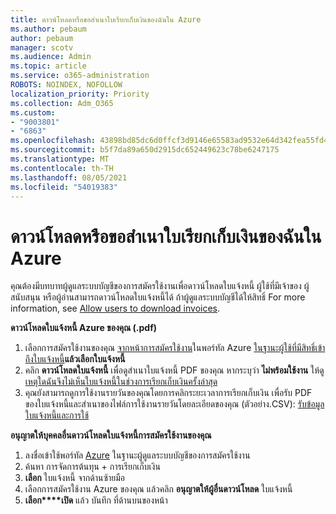 ```yaml
---
title: ดาวน์โหลดหรือขอสําเนาใบเรียกเก็บเงินของฉันใน Azure
ms.author: pebaum
author: pebaum
manager: scotv
ms.audience: Admin
ms.topic: article
ms.service: o365-administration
ROBOTS: NOINDEX, NOFOLLOW
localization_priority: Priority
ms.collection: Adm_O365
ms.custom:
- "9003801"
- "6863"
ms.openlocfilehash: 43898bd85dc6d0ffcf3d9146e65583ad9532e64d342fea55fd48e055caf133a4
ms.sourcegitcommit: b5f7da89a650d2915dc652449623c78be6247175
ms.translationtype: MT
ms.contentlocale: th-TH
ms.lasthandoff: 08/05/2021
ms.locfileid: "54019383"
---
```

# <a name="download-or-request-a-copy-of-my-bill-in-azure"></a>ดาวน์โหลดหรือขอสําเนาใบเรียกเก็บเงินของฉันใน Azure

คุณต้องมีบทบาทผู้ดูแลระบบบัญชีของการสมัครใช้งานเพื่อดาวน์โหลดใบแจ้งหนี้ ผู้ใช้ที่มีเจ้าของ ผู้สนับสนุน หรือผู้อ่านสามารถดาวน์โหลดใบแจ้งหนี้ได้ ถ้าผู้ดูแลระบบบัญชีได้ให้สิทธิ์ For more information, see [Allow users to download invoices](https://docs.microsoft.com/azure/cost-management-billing/manage/manage-billing-access#opt-in).

**ดาวน์โหลดใบแจ้งหนี้ Azure ของคุณ (.pdf)**

1. เลือกการสมัครใช้งานของคุณ [จากหน้าการสมัครใช้งาน](https://portal.azure.com/#blade/Microsoft_Azure_Billing/SubscriptionsBlade)ในพอร์ทัล Azure [ในฐานะผู้ใช้ที่มีสิทธิ์เข้าถึงใบแจ้งหนี้](https://docs.microsoft.com/azure/cost-management-billing/manage/manage-billing-access?WT.mc_id=Portal-Microsoft_Azure_Support)**แล้วเลือกใบแจ้งหนี้**
2. คลิก **ดาวน์โหลดใบแจ้งหนี้** เพื่อดูสําเนาใบแจ้งหนี้ PDF ของคุณ หากระบุว่า **ไม่พร้อมใช้งาน** ให้ดู [เหตุใดฉันจึงไม่เห็นใบแจ้งหนี้ในช่วงการเรียกเก็บเงินครั้งล่าสุด](https://docs.microsoft.com/azure/cost-management-billing/manage/download-azure-invoice-daily-usage-date?WT.mc_id=Portal-Microsoft_Azure_Support#noinvoice)
3. คุณยังสามารถดูการใช้งานรายวันของคุณโดยการคลิกระยะเวลาการเรียกเก็บเงิน เพื่อรับ PDF ของใบแจ้งหนี้และสําเนาของไฟล์การใช้งานรายวันโดยละเอียดของคุณ (ตัวอย่าง.CSV): [รับข้อมูลใบแจ้งหนี้และการใช้](https://docs.microsoft.com/azure/cost-management-billing/manage/download-azure-invoice-daily-usage-date?WT.mc_id=Portal-Microsoft_Azure_Support)  

**อนุญาตให้บุคคลอื่นดาวน์โหลดใบแจ้งหนี้การสมัครใช้งานของคุณ**

1. ลงชื่อเข้าใช้พอร์ทัล [Azure](https://portal.azure.com/) ในฐานะผู้ดูแลระบบบัญชีของการสมัครใช้งาน
2. ค้นหา การจัดการต้นทุน + การเรียกเก็บเงิน
3. **เลือก** ใบแจ้งหนี้ จากด้านซ้ายมือ
4. เลือกการสมัครใช้งาน Azure ของคุณ แล้วคลิก **อนุญาตให้ผู้อื่นดาวน์โหลด** ใบแจ้งหนี้
5. **เลือก****เปิด** แล้ว บันทึก ที่ด้านบนของหน้า
